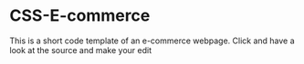 # CSS-E-commerce
This is a short code template of an e-commerce webpage. Click and have a look at the source and make your edit
